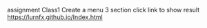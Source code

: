 assignment Class1 
 Create a menu 3 section 
 click link to show result
 https://lurnfx.github.io/Index.html

